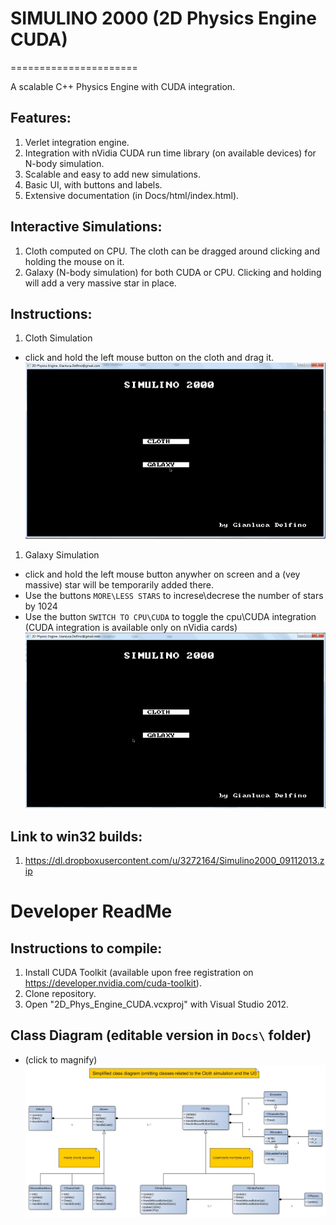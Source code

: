 # SIMULINO 2000 (2D Physics Engine CUDA)
======================

A scalable C++ Physics Engine with CUDA integration.

## Features:
1. Verlet integration engine.
1. Integration with nVidia CUDA run time library (on available devices) for N-body simulation.
1. Scalable and easy to add new simulations.
1. Basic UI, with buttons and labels.
1. Extensive documentation (in Docs/html/index.html).

## Interactive Simulations:
1. Cloth computed on CPU. The cloth can be dragged around clicking and holding the mouse on it.
1. Galaxy (N-body simulation) for both CUDA or CPU. Clicking and holding will add a very massive star in place.


## Instructions:
1. Cloth Simulation
  - click and hold the left mouse button on the cloth and drag it.
![cloth_simulation](/Docs/Simulino_2000_cloth.gif?raw=true)
1. Galaxy Simulation
  - click and hold the left mouse button anywher on screen and a (vey massive) star will be temporarily added there.
  - Use the buttons `MORE\LESS STARS` to increse\decrese the number of stars by 1024
  - Use the button `SWITCH TO CPU\CUDA` to toggle the cpu\CUDA integration (CUDA integration is available only on nVidia cards)
![cloth_simulation](/Docs/Simulino_2000_galaxy.gif?raw=true)

## Link to win32 builds:
1. https://dl.dropboxusercontent.com/u/3272164/Simulino2000_09112013.zip


# Developer ReadMe

## Instructions to compile:
1. Install CUDA Toolkit (available upon free registration on https://developer.nvidia.com/cuda-toolkit).
1. Clone repository.
1. Open "2D_Phys_Engine_CUDA.vcxproj" with Visual Studio 2012.

## Class Diagram (editable version in `Docs\` folder)
- (click to magnify)
![Class Diagram](/Docs/class_diagram.jpg?raw=true)


